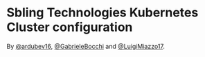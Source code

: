 # Sbling Technologies Kubernetes Cluster configuration

By [@ardubev16](https://github.com/ardubev16), [@GabrieleBocchi](https://github.com/GabrieleBocchi)
and [@LuigiMiazzo17](https://github.com/LuigiMiazzo17).
